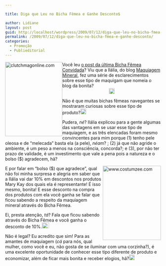 ```yaml
---

title: Diga que Leu no Bicha Fêmea e Ganhe Desconto$

author: Lidiane
layout: post
guid: http://localhost/wordpress/2009/07/12/diga-que-leu-no-bicha-fmea-e-ganhe-desconto/
permalink: /2009/07/12/diga-que-leu-no-bicha-fmea-e-ganhe-desconto/
categories:
  - Promoção
  - Publieditorial
---
```

[<img style="display: inline; margin-left: 0; margin-right: 0; border-width: 0;" title="clutchmagonline.com" src="http://www.trololodemulher.com.br/blog/wp-content/uploads/2009/07/clutchmagonline-com_thumb.jpg" border="0" alt="clutchmagonline.com" width="185" height="240" align="left" />](http://www.trololodemulher.com.br/blog/wp-content/uploads/2009/07/clutchmagonline-com.jpg) Você leu <a href="http://www.trololodemulher.com.br/2009/07/08/bicha-fmea-convidada-8/" target="_blank">o post da última Bicha Fêmea Convidada</a>? Viu que a Ilália, do blog <a href="http://maquiagemmineral.blogspot.com/" target="_blank">Maquiagem Mineral</a>, fez uma série de esclarecimentos sobre esse tipo de maquigam que nomeia o blog da bonita?[<img style="display: block; float: none; margin-left: auto; margin-right: auto;" title="EmoticonHappy" src="http://www.trololodemulher.com.br/blog/wp-content/uploads/2009/07/emoticonhappy_thumb9.gif" alt="EmoticonHappy" width="18" height="18" />](http://www.trololodemulher.com.br/blog/wp-content/uploads/2009/07/emoticonhappy9.gif)

Não é que muitas bichas fêmeas navegantes se mostraram curiosas sobre esse tipo de produto?[<img style="display: inline;" title="EmoticonCool" src="http://www.trololodemulher.com.br/blog/wp-content/uploads/2009/07/emoticoncool_thumb2.gif" alt="EmoticonCool" width="18" height="18" />](http://www.trololodemulher.com.br/blog/wp-content/uploads/2009/07/emoticoncool2.gif)

Pudera, _né_? Ilália explicou para a gente algumas das vantagens em se usar esse tipo de maquiagem, e as três elencadas foram mesmo convincentes para mim porque (1) tenho pele oleosa e de “melecada” basta ela (a pele), _néam_? ; (2) já que não agride o ambiente, é um peso a menos na consciência, concorda?; e (3), por não ter prazo de validade, é um investimento que vale a pena pois a natureza e o bolso ($) agradecem, hã?![<img style="display: inline;" title="EmoticonWink" src="http://www.trololodemulher.com.br/blog/wp-content/uploads/2009/07/emoticonwink_thumb8.gif" alt="EmoticonWink" width="18" height="18" />](http://www.trololodemulher.com.br/blog/wp-content/uploads/2009/07/emoticonwink8.gif)

[<img style="display: inline; margin-left: 0; margin-right: 0; border-width: 0;" title="www.costumzee.com" src="http://www.trololodemulher.com.br/blog/wp-content/uploads/2009/07/www-costumzee-com_thumb.gif" border="0" alt="www.costumzee.com" width="188" height="240" align="right" />](http://www.trololodemulher.com.br/blog/wp-content/uploads/2009/07/www-costumzee-com.gif) E por falar em “bolso ($) que agradece”, qual não foi minha surpresa e alegria em saber que a Ilália vai dar 10% em descontos nos produtos Mary Kay dos quais ela é representante! É isso mesmo, bonita! E esse desconto na compra dos produtos com ela você ganha se falar que ficou sabendo a respeito da maquiagem mineral através do Bicha Fêmea.

Ei, presta atenção, _tá_? Fala que ficou sabendo através do Bicha Fêmea e você ganha o desconto de 10%.[<img style="display: inline;" title="EmoticonThumbsUp" src="http://www.trololodemulher.com.br/blog/wp-content/uploads/2009/07/emoticonthumbsup_thumb5.gif" alt="EmoticonThumbsUp" width="23" height="18" />](http://www.trololodemulher.com.br/blog/wp-content/uploads/2009/07/emoticonthumbsup5.gif)

Não é legal? Eu acredito que sim! Para as amantes de maquiagem (_cá_ para nós, qual mulher, como você e eu, não gosta de se iluminar com uma corzinha?), é uma excelente oportunidade de conhecer esse tipo diferente de produto e economizar, além de ficar mais bonita e receber elogios, hã?[<img style="display: inline;" title="EmoticonBigSmile" src="http://www.trololodemulher.com.br/blog/wp-content/uploads/2009/07/emoticonbigsmile_thumb7.gif" alt="EmoticonBigSmile" width="18" height="18" />](http://www.trololodemulher.com.br/blog/wp-content/uploads/2009/07/emoticonbigsmile7.gif)